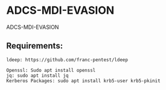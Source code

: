# ADCS-MDI-EVASION
ADCS-MDI-EVASION
## Requirements: 

```
ldeep: https://github.com/franc-pentest/ldeep 

Openssl: Sudo apt install openssl 
jq: sudo apt install jq
Kerberos Packages: sudo apt install krb5-user krb5-pkinit
```

